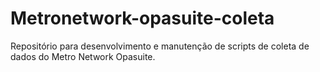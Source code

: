 # Metronetwork-opasuite-coleta
Repositório para desenvolvimento e manutenção de scripts de coleta de dados do Metro Network Opasuite.
